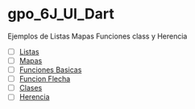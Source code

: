 # gpo_6J_Ul_Dart
Ejemplos de Listas Mapas Funciones class y Herencia
- [ ] [Listas](https://dartpad.dartlang.org/e8b7ee1d38f82aca4154c57a3b78e165)
- [ ] [Mapas](https://dartpad.dartlang.org/)
- [ ] [Funciones Basicas](https://dartpad.dartlang.org/)
- [ ] [Funcion Flecha](https://dartpad.dartlang.org/)
- [ ] [Clases](https://dartpad.dartlang.org/)
- [ ] [Herencia](https://dartpad.dartlang.org/)
